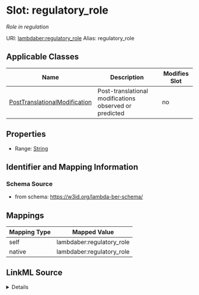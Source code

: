 

# Slot: regulatory_role 


_Role in regulation_





URI: [lambdaber:regulatory_role](https://w3id.org/lambda-ber-schema/regulatory_role)
Alias: regulatory_role

<!-- no inheritance hierarchy -->





## Applicable Classes

| Name | Description | Modifies Slot |
| --- | --- | --- |
| [PostTranslationalModification](PostTranslationalModification.md) | Post-translational modifications observed or predicted |  no  |






## Properties

* Range: [String](String.md)




## Identifier and Mapping Information






### Schema Source


* from schema: https://w3id.org/lambda-ber-schema/




## Mappings

| Mapping Type | Mapped Value |
| ---  | ---  |
| self | lambdaber:regulatory_role |
| native | lambdaber:regulatory_role |




## LinkML Source

<details>
```yaml
name: regulatory_role
description: Role in regulation
from_schema: https://w3id.org/lambda-ber-schema/
rank: 1000
alias: regulatory_role
owner: PostTranslationalModification
domain_of:
- PostTranslationalModification
range: string

```
</details>